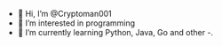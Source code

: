 - 👋 Hi, I’m @Cryptoman001
- 👀 I’m interested in programming 
- 🌱 I’m currently learning Python, Java, Go and other 
-.

<!---
Cryptoman001/Cryptoman001 is a ✨ special ✨ repository because its `README.md` (this file) appears on your GitHub profile.
You can click the Preview link to take a look at your changes.
--->
